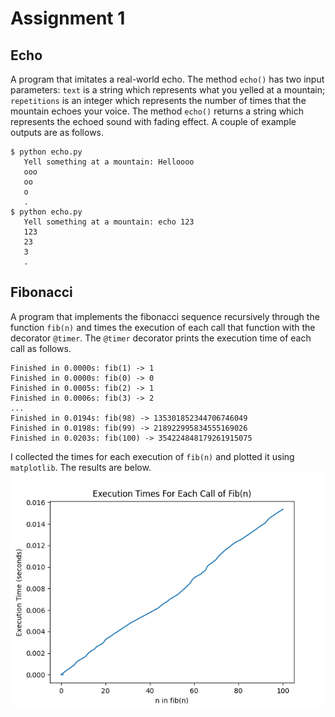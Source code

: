 # Assignment 1
## Echo
A program that imitates a real-world echo. The method <code>echo()</code> has two input parameters: <code>text</code> is a string which represents what you yelled at a mountain; <code>repetitions</code> is an integer which represents the number of times that the mountain echoes your voice. The method <code>echo()</code> returns a string which represents the echoed sound with fading effect. A couple of example outputs are as follows.
```
$ python echo.py
   Yell something at a mountain: Helloooo
   ooo
   oo
   o
   .
$ python echo.py
   Yell something at a mountain: echo 123
   123
   23
   3
   .
```
## Fibonacci
A program that implements the fibonacci sequence recursively through the function <code>fib(n)</code> and times the execution of each call that function with the decorator <code>@timer</code>. The <code>@timer</code> decorator prints the execution time of each call as follows.
```
Finished in 0.0000s: fib(1) -> 1
Finished in 0.0000s: fib(0) -> 0
Finished in 0.0005s: fib(2) -> 1
Finished in 0.0006s: fib(3) -> 2
...
Finished in 0.0194s: fib(98) -> 135301852344706746049
Finished in 0.0198s: fib(99) -> 218922995834555169026
Finished in 0.0203s: fib(100) -> 354224848179261915075
```
I collected the times for each execution of <code>fib(n)</code> and plotted it using <code>matplotlib</code>. The results are below.
![](Graph.png)